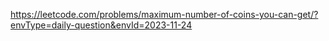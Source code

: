 https://leetcode.com/problems/maximum-number-of-coins-you-can-get/?envType=daily-question&envId=2023-11-24
